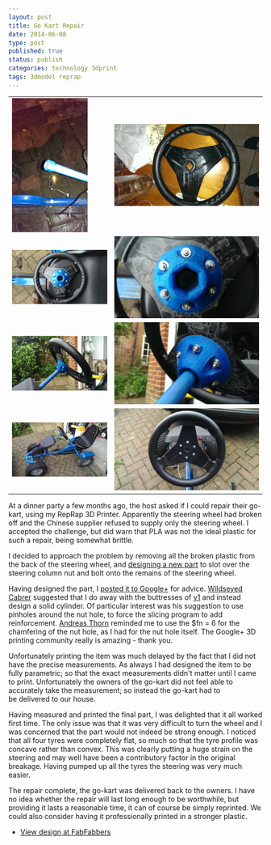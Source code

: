 ```yaml
--- 
layout: post 
title: Go Kart Repair
date: 2014-06-08
type: post 
published: true 
status: publish
categories: technology 3dprint
tags: 3dmodel reprap
---
```


<table>
  <tr>
    <td><img src="/assets/gokart-01.jpg"></td>
    <td><img src="/assets/gokart-02.jpg"></td>
  </tr>
  <tr>
    <td><img src="/assets/gokart-04.jpg"></td>
    <td><img src="/assets/gokart-05.jpg"></td>
  </tr>
  <tr>
    <td><img src="/assets/gokart-06.jpg"></td>
    <td><img src="/assets/gokart-07.jpg"></td>
  </tr>
  <tr>
    <td><img src="/assets/gokart-08.jpg"></td>
    <td><img src="/assets/gokart-09.jpg"></td>
  </tr>
</table>

At a dinner party a few months ago, the host asked if I could repair
their go-kart, using my RepRap 3D Printer. Apparently the steering wheel
had broken off and the Chinese supplier refused to supply only the
steering wheel. I accepted the challenge, but did warn that PLA was not
the ideal plastic for such a repair, being somewhat brittle.

I decided to approach the problem by removing all the broken plastic
from the back of the steering wheel, and [designing a new
part](http://www.fabfabbers.com/models/id/203/gokart-repair-by-chrisjrob "FabFabbers - Go-kart repair")
to slot over the steering column nut and bolt onto the remains of the
steering wheel.

Having designed the part, I [posted it to
Google+](https://plus.google.com/112653355770650909703/posts/bauW56mMF9p "Google+ Post")
for advice. [Wildseyed
Cabrer](https://plus.google.com/103153642711282733992) suggested that I
do away with the buttresses
of [v1](https://github.com/chrisjrob/gokart-repair/tree/v1) and instead
design a solid cylinder. Of particular interest was his suggestion to
use pinholes around the nut hole, to force the slicing program to add
reinforcement. [Andreas
Thorn](https://plus.google.com/+AndreasThorn1) reminded me to use the
\$fn = 6 for the chamfering of the nut hole, as I had for the nut hole
itself. The Google+ 3D printing community really is amazing - thank you.

Unfortunately printing the item was much delayed by the fact that I did
not have the precise measurements. As always I had designed the item to
be fully parametric; so that the exact measurements didn't matter until
I came to print. Unfortunately the owners of the go-kart did not feel
able to accurately take the measurement; so instead the go-kart had to
be delivered to our house.

Having measured and printed the final part, I was delighted that it all
worked first time. The only issue was that it was very difficult to turn
the wheel and I was concerned that the part would not indeed be strong
enough. I noticed that all four tyres were completely flat, so much so
that the tyre profile was concave rather than convex. This was clearly
putting a huge strain on the steering and may well have been a
contributory factor in the original breakage. Having pumped up all the
tyres the steering was very much easier.

The repair complete, the go-kart was delivered back to the owners. I
have no idea whether the repair will last long enough to be worthwhile,
but providing it lasts a reasonable time, it can of course be simply
reprinted. We could also consider having it professionally printed in a
stronger plastic.

-   [View design at
    FabFabbers](http://www.fabfabbers.com/models/id/203/gokart-repair-by-chrisjrob "FabFabbers - Go-kart repair")


